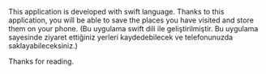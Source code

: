 This application is developed with swift language. Thanks to this application, you will be able to save the places you have visited and store them on your phone.
(Bu uygulama swift dili ile geliştirilmiştir. 
Bu uygulama sayesinde ziyaret ettiğiniz yerleri kaydedebilecek ve telefonunuzda saklayabileceksiniz.)

Thanks for reading.

